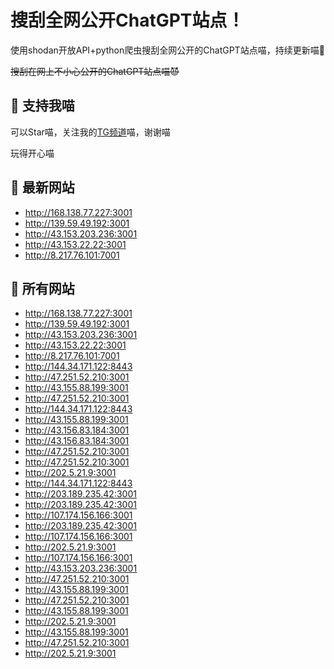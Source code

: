 # 搜刮全网公开ChatGPT站点！

使用shodan开放API+python爬虫搜刮全网公开的ChatGPT站点喵，持续更新喵🥳

~~搜刮在网上不小心公开的ChatGPT站点喵😈~~

## 🚀 支持我喵

可以Star喵，关注我的[TG频道](https://t.me/puddin_share)喵，谢谢喵

玩得开心喵

## 📖 最新网站

- http://168.138.77.227:3001
- http://139.59.49.192:3001
- http://43.153.203.236:3001
- http://43.153.22.22:3001
- http://8.217.76.101:7001


## 📖 所有网站

- http://168.138.77.227:3001
- http://139.59.49.192:3001
- http://43.153.203.236:3001
- http://43.153.22.22:3001
- http://8.217.76.101:7001
- http://144.34.171.122:8443
- http://47.251.52.210:3001
- http://43.155.88.199:3001
- http://47.251.52.210:3001
- http://144.34.171.122:8443
- http://43.155.88.199:3001
- http://43.156.83.184:3001
- http://43.156.83.184:3001
- http://47.251.52.210:3001
- http://47.251.52.210:3001
- http://202.5.21.9:3001
- http://144.34.171.122:8443
- http://203.189.235.42:3001
- http://203.189.235.42:3001
- http://107.174.156.166:3001
- http://203.189.235.42:3001
- http://107.174.156.166:3001
- http://202.5.21.9:3001
- http://107.174.156.166:3001
- http://43.153.203.236:3001
- http://47.251.52.210:3001
- http://43.155.88.199:3001
- http://47.251.52.210:3001
- http://43.155.88.199:3001
- http://202.5.21.9:3001
- http://43.155.88.199:3001
- http://47.251.52.210:3001
- http://202.5.21.9:3001


